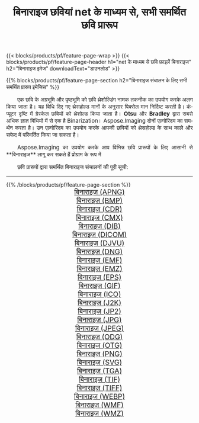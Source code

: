 ﻿---
title: बिनाराइज छवियां net के माध्यम से, सभी समर्थित छवि प्रारूप 
weight: 3920
url: /hi/net/binarize/ 
lang: hi
langdirlevel: 2
locales: zh-hans,ja,it,ru,de,es,fr,nl,id,lt,pl,pt,vi,tr,ko,zh-hant,ar,hi,th,sv,cs,uk,he
description: Aspose.Imaging का उपयोग करके आप net के माध्यम से आसानी से बिनाराइज चित्र बना सकते हैं
---

{{< blocks/products/pf/feature-page-wrap >}}
{{< blocks/products/pf/feature-page-header h1="net के माध्यम से छवि फ़ाइलें बिनाराइज" h2="बिनाराइज इमेज" downloadText="डाउनलोड" >}}


{{% blocks/products/pf/feature-page-section  h2="बिनाराइज संचालन के लिए सभी समर्थित प्रारूप इमेजिस" %}}
<p align="justify" style="text-indent:2em;font-size:15px;">
एक छवि के अग्रभूमि और पृष्ठभूमि को छवि थ्रेशोल्डिंग नामक तकनीक का उपयोग करके अलग किया जाता है। यह विधि दिए गए थ्रेसहोल्ड मानों के अनुसार पिक्सेल मान निर्दिष्ट करती है। कंप्यूटर दृष्टि में ग्रेस्केल छवियों को थ्रेशोल्ड किया जाता है। <b>Otsu</b> और <b>Bradley</b> द्वारा सबसे अधिक ज्ञात विधियों में से एक है Binarization। Aspose.Imaging दोनों एल्गोरिदम का समर्थन करता है। उन एल्गोरिदम का उपयोग करके आपकी छवियों को थ्रेसहोल्ड के साथ काले और सफेद में परिवर्तित किया जा सकता है।
</p>
<p align="justify" style="text-indent:2em;font-size:15px;">
Aspose.Imaging का उपयोग करके आप विभिन्न छवि प्रारूपों के लिए आसानी से **बिनाराइज** लागू कर सकते हैं प्रोग्राम के रूप में
</p>
<p align="justify" style="text-indent:2em;font-size:15px;">
छवि प्रारूपों द्वारा समर्थित बिनाराइज संचालनों की पूरी सूची:
</p>
<hr/>
{{% /blocks/products/pf/feature-page-section %}}
<div class="container-fluid productfamilypage bg-gray">
    <div class="convertypes bg-gray agp-content section">
        <div class="container">
		<div class="row other-converters" style="gap: 10px;font-size: 19px;text-align:center;">
		    <div class='col-md-2 other-converter remove-lp remove-rp'><a href="/imaging/hi/net/binarize/apng/" style="padding:15px;">बिनाराइज (APNG)</a></div><div class='col-md-2 other-converter remove-lp remove-rp'><a href="/imaging/hi/net/binarize/bmp/" style="padding:15px;">बिनाराइज (BMP)</a></div><div class='col-md-2 other-converter remove-lp remove-rp'><a href="/imaging/hi/net/binarize/cdr/" style="padding:15px;">बिनाराइज (CDR)</a></div><div class='col-md-2 other-converter remove-lp remove-rp'><a href="/imaging/hi/net/binarize/cmx/" style="padding:15px;">बिनाराइज (CMX)</a></div><div class='col-md-2 other-converter remove-lp remove-rp'><a href="/imaging/hi/net/binarize/dib/" style="padding:15px;">बिनाराइज (DIB)</a></div><div class='col-md-2 other-converter remove-lp remove-rp'><a href="/imaging/hi/net/binarize/dicom/" style="padding:15px;">बिनाराइज (DICOM)</a></div><div class='col-md-2 other-converter remove-lp remove-rp'><a href="/imaging/hi/net/binarize/djvu/" style="padding:15px;">बिनाराइज (DJVU)</a></div><div class='col-md-2 other-converter remove-lp remove-rp'><a href="/imaging/hi/net/binarize/dng/" style="padding:15px;">बिनाराइज (DNG)</a></div><div class='col-md-2 other-converter remove-lp remove-rp'><a href="/imaging/hi/net/binarize/emf/" style="padding:15px;">बिनाराइज (EMF)</a></div><div class='col-md-2 other-converter remove-lp remove-rp'><a href="/imaging/hi/net/binarize/emz/" style="padding:15px;">बिनाराइज (EMZ)</a></div><div class='col-md-2 other-converter remove-lp remove-rp'><a href="/imaging/hi/net/binarize/eps/" style="padding:15px;">बिनाराइज (EPS)</a></div><div class='col-md-2 other-converter remove-lp remove-rp'><a href="/imaging/hi/net/binarize/gif/" style="padding:15px;">बिनाराइज (GIF)</a></div><div class='col-md-2 other-converter remove-lp remove-rp'><a href="/imaging/hi/net/binarize/ico/" style="padding:15px;">बिनाराइज (ICO)</a></div><div class='col-md-2 other-converter remove-lp remove-rp'><a href="/imaging/hi/net/binarize/j2k/" style="padding:15px;">बिनाराइज (J2K)</a></div><div class='col-md-2 other-converter remove-lp remove-rp'><a href="/imaging/hi/net/binarize/jp2/" style="padding:15px;">बिनाराइज (JP2)</a></div><div class='col-md-2 other-converter remove-lp remove-rp'><a href="/imaging/hi/net/binarize/jpg/" style="padding:15px;">बिनाराइज (JPG)</a></div><div class='col-md-2 other-converter remove-lp remove-rp'><a href="/imaging/hi/net/binarize/jpeg/" style="padding:15px;">बिनाराइज (JPEG)</a></div><div class='col-md-2 other-converter remove-lp remove-rp'><a href="/imaging/hi/net/binarize/odg/" style="padding:15px;">बिनाराइज (ODG)</a></div><div class='col-md-2 other-converter remove-lp remove-rp'><a href="/imaging/hi/net/binarize/otg/" style="padding:15px;">बिनाराइज (OTG)</a></div><div class='col-md-2 other-converter remove-lp remove-rp'><a href="/imaging/hi/net/binarize/png/" style="padding:15px;">बिनाराइज (PNG)</a></div><div class='col-md-2 other-converter remove-lp remove-rp'><a href="/imaging/hi/net/binarize/svg/" style="padding:15px;">बिनाराइज (SVG)</a></div><div class='col-md-2 other-converter remove-lp remove-rp'><a href="/imaging/hi/net/binarize/tga/" style="padding:15px;">बिनाराइज (TGA)</a></div><div class='col-md-2 other-converter remove-lp remove-rp'><a href="/imaging/hi/net/binarize/tif/" style="padding:15px;">बिनाराइज (TIF)</a></div><div class='col-md-2 other-converter remove-lp remove-rp'><a href="/imaging/hi/net/binarize/tiff/" style="padding:15px;">बिनाराइज (TIFF)</a></div><div class='col-md-2 other-converter remove-lp remove-rp'><a href="/imaging/hi/net/binarize/webp/" style="padding:15px;">बिनाराइज (WEBP)</a></div><div class='col-md-2 other-converter remove-lp remove-rp'><a href="/imaging/hi/net/binarize/wmf/" style="padding:15px;">बिनाराइज (WMF)</a></div><div class='col-md-2 other-converter remove-lp remove-rp'><a href="/imaging/hi/net/binarize/wmz/" style="padding:15px;">बिनाराइज (WMZ)</a></div>
                </div>
        </div>
    </div>
</div>
<br/>
